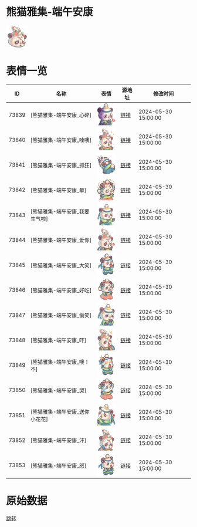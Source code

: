 # 熊猫雅集-端午安康

<img src="./cover.png" height="60" alt="cover" />

# 表情一览

|ID|名称|表情|源地址|修改时间|
|----|----|----|----|----|
|73839|[熊猫雅集-端午安康_心碎]|<img src="./pic/073839_%5B熊猫雅集-端午安康_心碎%5D.png" height="60" alt="心碎"/>|[链接](https://i0.hdslb.com/bfs/garb/326735c75df28245b984a7556b629bef4f000538.png)|2024-05-30 15:00:00|
|73840|[熊猫雅集-端午安康_哇噢]|<img src="./pic/073840_%5B熊猫雅集-端午安康_哇噢%5D.png" height="60" alt="哇噢"/>|[链接](https://i0.hdslb.com/bfs/garb/5bf65377e23c0287a30ed6d85c731274234ea99e.png)|2024-05-30 15:00:00|
|73841|[熊猫雅集-端午安康_抓狂]|<img src="./pic/073841_%5B熊猫雅集-端午安康_抓狂%5D.png" height="60" alt="抓狂"/>|[链接](https://i0.hdslb.com/bfs/garb/d0c698321c884ecdb5f33906062abd52dfd917a5.png)|2024-05-30 15:00:00|
|73842|[熊猫雅集-端午安康_晕]|<img src="./pic/073842_%5B熊猫雅集-端午安康_晕%5D.png" height="60" alt="晕"/>|[链接](https://i0.hdslb.com/bfs/garb/07b97cd74cb45bf0e3d088bbe189f9c4bbeb570d.png)|2024-05-30 15:00:00|
|73843|[熊猫雅集-端午安康_我要生气啦]|<img src="./pic/073843_%5B熊猫雅集-端午安康_我要生气啦%5D.png" height="60" alt="我要生气啦"/>|[链接](https://i0.hdslb.com/bfs/garb/598c07a9204c9e4ce86e38167073a904b7add37b.png)|2024-05-30 15:00:00|
|73844|[熊猫雅集-端午安康_爱你]|<img src="./pic/073844_%5B熊猫雅集-端午安康_爱你%5D.png" height="60" alt="爱你"/>|[链接](https://i0.hdslb.com/bfs/garb/12777a26ffcc6c60c4c2319b1ad90df98e5fba70.png)|2024-05-30 15:00:00|
|73845|[熊猫雅集-端午安康_大笑]|<img src="./pic/073845_%5B熊猫雅集-端午安康_大笑%5D.png" height="60" alt="大笑"/>|[链接](https://i0.hdslb.com/bfs/garb/6fcb6765287a624bd76d4456178b8855dc965e2d.png)|2024-05-30 15:00:00|
|73846|[熊猫雅集-端午安康_好吃]|<img src="./pic/073846_%5B熊猫雅集-端午安康_好吃%5D.png" height="60" alt="好吃"/>|[链接](https://i0.hdslb.com/bfs/garb/dcd85c4fa25f25a3f1cc0909082722b476fba76c.png)|2024-05-30 15:00:00|
|73847|[熊猫雅集-端午安康_偷笑]|<img src="./pic/073847_%5B熊猫雅集-端午安康_偷笑%5D.png" height="60" alt="偷笑"/>|[链接](https://i0.hdslb.com/bfs/garb/21fdcb1151549ee27b773a5debe3e9ce77d7365e.png)|2024-05-30 15:00:00|
|73848|[熊猫雅集-端午安康_吓]|<img src="./pic/073848_%5B熊猫雅集-端午安康_吓%5D.png" height="60" alt="吓"/>|[链接](https://i0.hdslb.com/bfs/garb/e064f0af4ef702928d053f36223fb524aebc7fbb.png)|2024-05-30 15:00:00|
|73849|[熊猫雅集-端午安康_噢！不]|<img src="./pic/073849_%5B熊猫雅集-端午安康_噢！不%5D.png" height="60" alt="噢！不"/>|[链接](https://i0.hdslb.com/bfs/garb/b2c9f0943b7f144254eb5dd38d83bcbd8ceec7aa.png)|2024-05-30 15:00:00|
|73850|[熊猫雅集-端午安康_哭]|<img src="./pic/073850_%5B熊猫雅集-端午安康_哭%5D.png" height="60" alt="哭"/>|[链接](https://i0.hdslb.com/bfs/garb/99f2c0ee4ba046fdb71c272d6a8e0ee10261af09.png)|2024-05-30 15:00:00|
|73851|[熊猫雅集-端午安康_送你小花花]|<img src="./pic/073851_%5B熊猫雅集-端午安康_送你小花花%5D.png" height="60" alt="送你小花花"/>|[链接](https://i0.hdslb.com/bfs/garb/1b2b3f7839208922dcdd6144191018bc20c6d8b7.png)|2024-05-30 15:00:00|
|73852|[熊猫雅集-端午安康_汗]|<img src="./pic/073852_%5B熊猫雅集-端午安康_汗%5D.png" height="60" alt="汗"/>|[链接](https://i0.hdslb.com/bfs/garb/48e6edbe3a26d1f28d6bab58f8a79c947f7a0376.png)|2024-05-30 15:00:00|
|73853|[熊猫雅集-端午安康_怒]|<img src="./pic/073853_%5B熊猫雅集-端午安康_怒%5D.png" height="60" alt="怒"/>|[链接](https://i0.hdslb.com/bfs/garb/07572777a761dfc25f953437fb55dfa93d19b309.png)|2024-05-30 15:00:00|

# 原始数据

[跳转](./raw.json)

